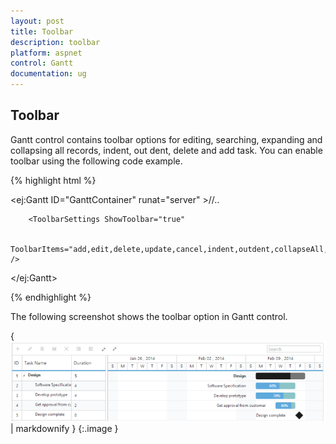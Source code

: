 ```yaml
---
layout: post
title: Toolbar
description: toolbar
platform: aspnet
control: Gantt
documentation: ug
---
```


## Toolbar

Gantt control contains toolbar options for editing, searching, expanding and collapsing all records, indent, out dent, delete and add task. You can enable toolbar using the following code example.







{% highlight html %}

<ej:Gantt ID="GanttContainer" runat="server" >//..

        <ToolbarSettings ShowToolbar="true"

         ToolbarItems="add,edit,delete,update,cancel,indent,outdent,collapseAll,expandAll,search" />

 </ej:Gantt>



{% endhighlight %}



The following screenshot shows the toolbar option in Gantt control.



{ ![](Toolbar_images/Toolbar_img1.png) | markdownify }
{:.image }


